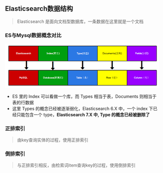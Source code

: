## Elasticsearch数据结构
> Elasticsearch 是面向文档型数据库，一条数据在这里就是一个文档

### ES与Mysql数据概念对比
![elastcisearch与mysql数据概念对比](../resource/elasticsearch/es-elastcisearch与mysql数据概念对比.png)
* ES 里的 Index 可以看做一个库，而 Types 相当于表，Documents 则相当于表的行数据
* 这里 Types 的概念已经被逐渐弱化，Elasticsearch 6.X 中，一个 index 下已经只能包含一个 type，**Elasticsearch 7.X 中, Type 的概念已经被删除了**

### 正排索引
> 由key查询实体的过程，使用正排索引

### 倒排索引
> 与正排索引相反，由检索词item查询key的过程，使用倒排索引